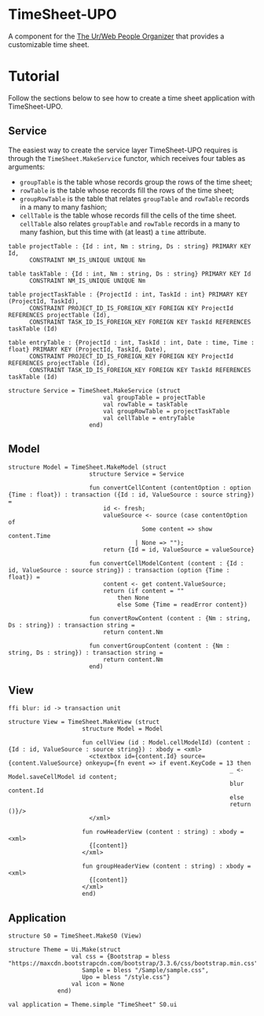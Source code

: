 # TimeSheet-UPO
A component for the [The Ur/Web People Organizer](https://github.com/achlipala/upo) that provides a customizable time sheet.

# Tutorial
Follow the sections below to see how to create a time sheet application with TimeSheet-UPO.

## Service
The easiest way to create the service layer TimeSheet-UPO requires is through the `TimeSheet.MakeService` functor, which receives four tables as arguments:

* `groupTable` is the table whose records group the rows of the time sheet;
* `rowTable` is the table whose records fill the rows of the time sheet;
* `groupRowTable` is the table that relates `groupTable` and `rowTable` records in a many to many fashion;
* `cellTable` is the table whose records fill the cells of the time sheet. `cellTable` also relates `groupTable` and `rowTable` records in a many to many fashion, but this time with (at least) a `time` attribute.

```UrWeb
table projectTable : {Id : int, Nm : string, Ds : string} PRIMARY KEY Id,
      CONSTRAINT NM_IS_UNIQUE UNIQUE Nm      

table taskTable : {Id : int, Nm : string, Ds : string} PRIMARY KEY Id
      CONSTRAINT NM_IS_UNIQUE UNIQUE Nm

table projectTaskTable : {ProjectId : int, TaskId : int} PRIMARY KEY (ProjectId, TaskId),
      CONSTRAINT PROJECT_ID_IS_FOREIGN_KEY FOREIGN KEY ProjectId REFERENCES projectTable (Id),
      CONSTRAINT TASK_ID_IS_FOREIGN_KEY FOREIGN KEY TaskId REFERENCES taskTable (Id)

table entryTable : {ProjectId : int, TaskId : int, Date : time, Time : float} PRIMARY KEY (ProjectId, TaskId, Date),
      CONSTRAINT PROJECT_ID_IS_FOREIGN_KEY FOREIGN KEY ProjectId REFERENCES projectTable (Id),
      CONSTRAINT TASK_ID_IS_FOREIGN_KEY FOREIGN KEY TaskId REFERENCES taskTable (Id)

structure Service = TimeSheet.MakeService (struct
					       val groupTable = projectTable
					       val rowTable = taskTable
					       val groupRowTable = projectTaskTable
					       val cellTable = entryTable
					   end)
```

## Model
```UrWeb
structure Model = TimeSheet.MakeModel (struct
					   structure Service = Service
							       
					   fun convertCellContent (contentOption : option {Time : float}) : transaction ({Id : id, ValueSource : source string}) =
					       id <- fresh;
					       valueSource <- source (case contentOption of
									  Some content => show content.Time
									| None => "");
					       return {Id = id, ValueSource = valueSource}
					       
					   fun convertCellModelContent (content : {Id : id, ValueSource : source string}) : transaction (option {Time : float}) =
					       content <- get content.ValueSource;
					       return (if content = ""
						       then None
						       else Some {Time = readError content})
					       
					   fun convertRowContent (content : {Nm : string, Ds : string}) : transaction string =
					       return content.Nm
					       
					   fun convertGroupContent (content : {Nm : string, Ds : string}) : transaction string =
					       return content.Nm
				       end)
```

## View
```UrWeb
ffi blur: id -> transaction unit

structure View = TimeSheet.MakeView (struct
					 structure Model = Model
					 
					 fun cellView (id : Model.cellModelId) (content : {Id : id, ValueSource : source string}) : xbody = <xml>
					   <ctextbox id={content.Id} source={content.ValueSource} onkeyup={fn event => if event.KeyCode = 13 then
															   _ <- Model.saveCellModel id content;
															   blur content.Id
														       else
															   return ()}/>
					   </xml>
																	    
					 fun rowHeaderView (content : string) : xbody = <xml>
					   {[content]}
					 </xml>
											
					 fun groupHeaderView (content : string) : xbody = <xml>
					   {[content]}
					 </xml>
				     end)
```

## Application
```UrWeb
structure S0 = TimeSheet.MakeS0 (View)
	       
structure Theme = Ui.Make(struct
			      val css = {Bootstrap = bless "https://maxcdn.bootstrapcdn.com/bootstrap/3.3.6/css/bootstrap.min.css",
					 Sample = bless "/Sample/sample.css",
					 Upo = bless "/style.css"}
			      val icon = None
			  end)

val application = Theme.simple "TimeSheet" S0.ui
```
